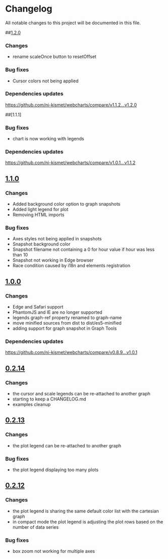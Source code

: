 # Changelog
All notable changes to this project will be documented in this file.


##[1.2.0]

### Changes ###
- rename scaleOnce button to resetOffset

### Bug fixes ###
- Cursor colors not being applied

### Dependencies updates ###
https://github.com/ni-kismet/webcharts/compare/v1.1.2...v1.2.0


##[1.1.1]

### Bug fixes ###
- chart is now working with legends

### Dependencies updates ###
https://github.com/ni-kismet/webcharts/compare/v1.0.1...v1.1.2


## [1.1.0]

### Changes ###
- Added background color option to graph snapshots
- Added light legend for plot
- Removing HTML imports

### Bug fixes ###
- Axes styles not being applied in snapshots
- Snapshot background color
- Snapshot filename not containing a 0 for hour value if hour was less than 10
- Snapshot not working in Edge browser
- Race condition caused by i18n and elements registration


## [1.0.0]

### Changes ###
- Edge and Safari support
- PhantomJS and IE are no longer supported
- legends graph-ref property renamed to graph-name
- move minified sources from dist to dist/es5-minified
- adding support for graph snapshot in Graph Tools

### Dependencies updates ###
https://github.com/ni-kismet/webcharts/compare/v0.8.9...v1.0.1


## [0.2.14]

### Changes ###

- the cursor and scale legends can be re-attached to another graph
- starting to keep a CHANGELOG.md
- examples cleanup

## [0.2.13]

### Changes ###

- the plot legend can be re-attached to another graph

### Bug fixes ###

- the plot legend displaying too many plots

## [0.2.12]

### Changes ###

- the plot legend is sharing the same default color list with the cartesian graph
- in compact mode the plot legend is adjusting the plot rows based on the number of data series

### Bug fixes ###

- box zoom not working for multiple axes

[1.2.0]: https://github.com/ni-kismet/webcharts-legends/compare/v1.1.1...v1.2.0
[1.1.0]: https://github.com/ni-kismet/webcharts-legends/compare/v1.1.0...v1.1.1
[1.0.0]: https://github.com/ni-kismet/webcharts-legends/compare/v0.2.14...v1.0.0
[0.2.14]: https://github.com/ni-kismet/webcharts-legends/compare/v0.2.13...v0.2.14
[0.2.13]: https://github.com/ni-kismet/webcharts-legends/compare/v0.2.12...v0.2.13
[0.2.12]: https://github.com/ni-kismet/webcharts-legends/compare/v0.2.11...v0.2.12
